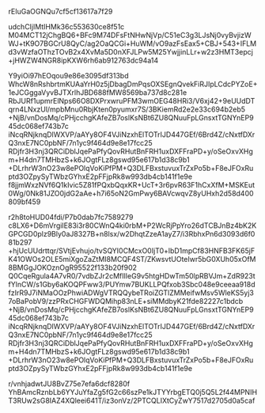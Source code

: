rEIuGaOGNQu7cf5cf13617a7f29

udchCIjlMtIHMk36c553630ce8f51c
M04MCT12jChgBQ6+BFc9M74DFsFtNHwNjVp/C51eC3g3LJsNj0vyBvjizWWJ+tK9O7BGCrU8QyC/ag2OaQCGi+HuWM/vO9azFsEax5+CBJ+543+IFLMd3vWzfaOThzTOvB2x4XvMa5D0nXFJLPw5M25YwjjinLLr+w2z3HMT3epcj+jHWZW4NGR8ipKXW6rh6ab912763dc94a14

Y9yiOi97hEOqou9e86e3095df313bd
WhcW8nRshbrtmKUAaYrH0z5jDbagDmPqsOXSEgnQvekFiRJIpLCdcPYZoE+1eJCGggaVyvBJTXrlhJBD688fMW8569ba737d8c281e
RbJURf1upmrElNps66O8DXPrxwruPFM3wmOEG48HRi3/V6xj42+9eUUdDTqrn4LNxzUl/mpbMnu0RbjKten0pyumxr7S/3BKiemRd2e2e33c694b2eb5
+NjB/vnDosMq/cPHjcchgKAfeZB7oslKsNBt6ZU8QNuuFpLGnsxtTGNYnEP945dc068ef743b7c
iNcqRNjknqDlWXVP/aAYy8OF4VJiNzxhElTOTrIJD447GEf/6Brd4Z/cNxtfDXrQ3nxE7NC0pbNF/7n1yc9f464d9e8e17fcc25
RDjfr3H3nj3QRCiDblJqePaPfyQovRHutBnFRH1uxDXFFraPD+y/oSeOxvXHgm+H4dn7TMHbzS+k6JOgtFLz8gswd95e617b1d38c9b1
+DLrhrW3nO23w8ePOlqVoKiPfPM+Q3DLFBxstuvuxTrZxPo5b+F8eJFOxRuptd3OZpySyTWbzGYhxE2pFFjpRk8w993db4cb141f1e9e
f8jjmWxzNVf6Q1kIvic5Z81fPQxbQqxKR+UcT+3r6pvR63F1hCxXfM+MSKEut0Wg/0Nk81JZO0jdG2aAe+h7i65oN2GmPwy6BAVcwqvZ8yUHxh2d58d400809bf459

r2h8toHUD04fdi/P7b0dab7fc7589279
c8LX6+D6mVrgiIE83i3r80CWnQ4ki0rbM+P2WcRjPpYro26dTCBJnBz4bK2KGPCGD0plz9Bly0aJ8327B+n8lsx/w2DhqtZzeA1ayZ7/i3RbhxPn6d3093d6f081b297
+hjUcUUdrttqr/SVtjEvhujo/tvSQYI0CMcxO0IjT0+lbD1mpCf83HNFB3FK65jFK41OWOs2OLE5miXgoZaZtMI8MCQF4ST/ZKwsvtUOteIwr5bG0XUh05xOfM8BMGgJOKOznOgR95522f133b20f902
Q0CqeRgula4A7vR0/7vdbZJr2cMfIlIeG9v5htgHDwTm50lpRBVJm+ZdR923tfYlnCW/s1Gby6aKOQPFww3/PUYmw7BUKLLPQfxob3Sbc048e9ceeaa918d
fzIrR9J7iNMaOOzPhwiADWgVTRQQybeTRoiZGTlZMMeifwMsv5WleKS5yj37oBaPobV9/zzPRxCHGFWDQMihp83nLE+siMMdbyK21fde82227c1bdcb
+NjB/vnDosMq/cPHjcchgKAfeZB7oslKsNBt6ZU8QNuuFpLGnsxtTGNYnEP945dc068ef743b7c
iNcqRNjknqDlWXVP/aAYy8OF4VJiNzxhElTOTrIJD447GEf/6Brd4Z/cNxtfDXrQ3nxE7NC0pbNF/7n1yc9f464d9e8e17fcc25
RDjfr3H3nj3QRCiDblJqePaPfyQovRHutBnFRH1uxDXFFraPD+y/oSeOxvXHgm+H4dn7TMHbzS+k6JOgtFLz8gswd95e617b1d38c9b1
+DLrhrW3nO23w8ePOlqVoKiPfPM+Q3DLFBxstuvuxTrZxPo5b+F8eJFOxRuptd3OZpySyTWbzGYhxE2pFFjpRk8w993db4cb141f1e9e

r/vnhjadwtJU8BvZ75e7efa6dcf8280f
YhBAmcRznbLb6YYJuYfaZg5fG2c66szPe1kJTYYrbgETQ0j5Q5L2f44MPNIHT3RUw2sG8IAZ4XQleei641T/iz3onVz/2PTCQLIXtCyZwY7517d2705d0a5caf
